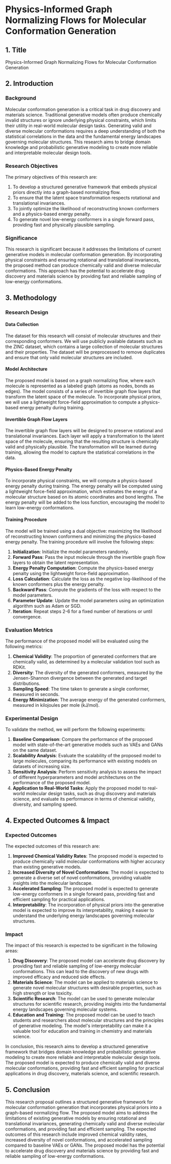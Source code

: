 # Physics-Informed Graph Normalizing Flows for Molecular Conformation Generation

## 1. Title

Physics-Informed Graph Normalizing Flows for Molecular Conformation Generation

## 2. Introduction

### Background

Molecular conformation generation is a critical task in drug discovery and materials science. Traditional generative models often produce chemically invalid structures or ignore underlying physical constraints, which limits their utility in real-world molecular design tasks. Generating valid and diverse molecular conformations requires a deep understanding of both the statistical correlations in the data and the fundamental energy landscapes governing molecular structures. This research aims to bridge domain knowledge and probabilistic generative modeling to create more reliable and interpretable molecular design tools.

### Research Objectives

The primary objectives of this research are:
1. To develop a structured generative framework that embeds physical priors directly into a graph-based normalizing flow.
2. To ensure that the latent space transformation respects rotational and translational invariances.
3. To jointly optimize the likelihood of reconstructing known conformers and a physics-based energy penalty.
4. To generate novel low-energy conformers in a single forward pass, providing fast and physically plausible sampling.

### Significance

This research is significant because it addresses the limitations of current generative models in molecular conformation generation. By incorporating physical constraints and ensuring rotational and translational invariances, the proposed method can produce chemically valid and diverse molecular conformations. This approach has the potential to accelerate drug discovery and materials science by providing fast and reliable sampling of low-energy conformations.

## 3. Methodology

### Research Design

#### Data Collection

The dataset for this research will consist of molecular structures and their corresponding conformers. We will use publicly available datasets such as the ZINC dataset, which contains a large collection of molecular structures and their properties. The dataset will be preprocessed to remove duplicates and ensure that only valid molecular structures are included.

#### Model Architecture

The proposed model is based on a graph normalizing flow, where each molecule is represented as a labeled graph (atoms as nodes, bonds as edges). The model consists of a series of invertible graph flow layers that transform the latent space of the molecule. To incorporate physical priors, we will use a lightweight force-field approximation to compute a physics-based energy penalty during training.

#### Invertible Graph Flow Layers

The invertible graph flow layers will be designed to preserve rotational and translational invariances. Each layer will apply a transformation to the latent space of the molecule, ensuring that the resulting structure is chemically valid and physically plausible. The transformation will be learned during training, allowing the model to capture the statistical correlations in the data.

#### Physics-Based Energy Penalty

To incorporate physical constraints, we will compute a physics-based energy penalty during training. The energy penalty will be computed using a lightweight force-field approximation, which estimates the energy of a molecular structure based on its atomic coordinates and bond lengths. The energy penalty will be added to the loss function, encouraging the model to learn low-energy conformations.

#### Training Procedure

The model will be trained using a dual objective: maximizing the likelihood of reconstructing known conformers and minimizing the physics-based energy penalty. The training procedure will involve the following steps:

1. **Initialization**: Initialize the model parameters randomly.
2. **Forward Pass**: Pass the input molecule through the invertible graph flow layers to obtain the latent representation.
3. **Energy Penalty Computation**: Compute the physics-based energy penalty using the lightweight force-field approximation.
4. **Loss Calculation**: Calculate the loss as the negative log-likelihood of the known conformers plus the energy penalty.
5. **Backward Pass**: Compute the gradients of the loss with respect to the model parameters.
6. **Parameter Update**: Update the model parameters using an optimization algorithm such as Adam or SGD.
7. **Iteration**: Repeat steps 2-6 for a fixed number of iterations or until convergence.

### Evaluation Metrics

The performance of the proposed model will be evaluated using the following metrics:

1. **Chemical Validity**: The proportion of generated conformers that are chemically valid, as determined by a molecular validation tool such as RDKit.
2. **Diversity**: The diversity of the generated conformers, measured by the Jensen-Shannon divergence between the generated and target distributions.
3. **Sampling Speed**: The time taken to generate a single conformer, measured in seconds.
4. **Energy Minimization**: The average energy of the generated conformers, measured in kilojoules per mole (kJ/mol).

### Experimental Design

To validate the method, we will perform the following experiments:

1. **Baseline Comparison**: Compare the performance of the proposed model with state-of-the-art generative models such as VAEs and GANs on the same dataset.
2. **Scalability Analysis**: Evaluate the scalability of the proposed model to large molecules, comparing its performance with existing models on datasets of increasing size.
3. **Sensitivity Analysis**: Perform sensitivity analysis to assess the impact of different hyperparameters and model architectures on the performance of the proposed model.
4. **Application to Real-World Tasks**: Apply the proposed model to real-world molecular design tasks, such as drug discovery and materials science, and evaluate its performance in terms of chemical validity, diversity, and sampling speed.

## 4. Expected Outcomes & Impact

### Expected Outcomes

The expected outcomes of this research are:
1. **Improved Chemical Validity Rates**: The proposed model is expected to produce chemically valid molecular conformations with higher accuracy than existing generative models.
2. **Increased Diversity of Novel Conformations**: The model is expected to generate a diverse set of novel conformations, providing valuable insights into the molecular landscape.
3. **Accelerated Sampling**: The proposed model is expected to generate low-energy conformers in a single forward pass, providing fast and efficient sampling for practical applications.
4. **Interpretability**: The incorporation of physical priors into the generative model is expected to improve its interpretability, making it easier to understand the underlying energy landscapes governing molecular structures.

### Impact

The impact of this research is expected to be significant in the following areas:

1. **Drug Discovery**: The proposed model can accelerate drug discovery by providing fast and reliable sampling of low-energy molecular conformations. This can lead to the discovery of new drugs with improved efficacy and reduced side effects.
2. **Materials Science**: The model can be applied to materials science to generate novel molecular structures with desirable properties, such as high strength or low toxicity.
3. **Scientific Research**: The model can be used to generate molecular structures for scientific research, providing insights into the fundamental energy landscapes governing molecular systems.
4. **Education and Training**: The proposed model can be used to teach students and researchers about molecular structures and the principles of generative modeling. The model's interpretability can make it a valuable tool for education and training in chemistry and materials science.

In conclusion, this research aims to develop a structured generative framework that bridges domain knowledge and probabilistic generative modeling to create more reliable and interpretable molecular design tools. The proposed model is expected to produce chemically valid and diverse molecular conformations, providing fast and efficient sampling for practical applications in drug discovery, materials science, and scientific research.

## 5. Conclusion

This research proposal outlines a structured generative framework for molecular conformation generation that incorporates physical priors into a graph-based normalizing flow. The proposed model aims to address the limitations of existing generative models by ensuring rotational and translational invariances, generating chemically valid and diverse molecular conformations, and providing fast and efficient sampling. The expected outcomes of this research include improved chemical validity rates, increased diversity of novel conformations, and accelerated sampling compared to baseline VAEs or GANs. The proposed model has the potential to accelerate drug discovery and materials science by providing fast and reliable sampling of low-energy conformations.